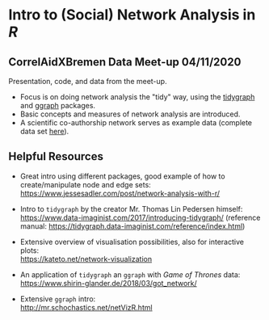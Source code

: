 # Intro to (Social) Network Analysis in *R* 
## CorrelAidXBremen Data Meet-up 04/11/2020  

Presentation, code, and data from the meet-up.  

- Focus is on doing network analysis the "tidy" way, using the [tidygraph](https://github.com/thomasp85/tidygraph) and [ggraph](https://github.com/thomasp85/ggraph) packages.
- Basic concepts and measures of network analysis are introduced.
- A scientific co-authorship network serves as example data (complete data set [here](https://github.com/christine-hvw/coauthr_net-socium)).

## Helpful Resources   

- Great intro using different packages, good example of how to create/manipulate node and edge sets:    
https://www.jessesadler.com/post/network-analysis-with-r/   

- Intro to `tidygraph` by the creator Mr. Thomas Lin Pedersen himself:    
https://www.data-imaginist.com/2017/introducing-tidygraph/ (reference manual: https://tidygraph.data-imaginist.com/reference/index.html)   

- Extensive overview of visualisation possibilities, also for interactive plots:    
https://kateto.net/network-visualization    

- An application of `tidygraph` an `ggraph` with *Game of Thrones* data:    
https://www.shirin-glander.de/2018/03/got_network/    

- Extensive `ggraph` intro:   
http://mr.schochastics.net/netVizR.html 


